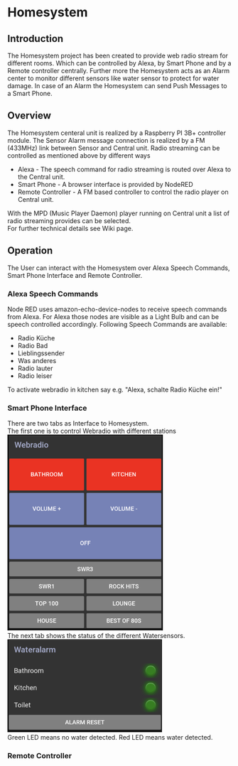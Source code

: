 # Homesystem

## Introduction
The Homesystem project has been created to provide web radio stream for different rooms. Which can be controlled by Alexa, by Smart Phone and by a Remote controller centrally.
Further more the Homesystem acts as an Alarm center to monitor different sensors like water sensor to protect for water damage. In case of an Alarm the Homesystem can send Push Messages to a Smart Phone.

## Overview
The Homesystem centeral unit is realized by a Raspberry PI 3B+ controller module. 
The Sensor Alarm message connection is realized by a FM (433MHz) link between Sensor and Central unit.
Radio streaming can be controlled as mentioned above by different ways
* Alexa - The speech command for radio streaming is routed over Alexa to the Central unit. 
* Smart Phone - A browser interface is provided by NodeRED
* Remote Controller - A FM based controller to control the radio player on Central unit.

With the MPD (Music Player Daemon) player running on Central unit a list of radio streaming provides can be selected.  
For further technical details see Wiki page.
## Operation
The User can interact with the Homesystem over Alexa Speech Commands, Smart Phone Interface and Remote Controller.
### Alexa Speech Commands
Node RED uses amazon-echo-device-nodes to receive speech commands from Alexa. For Alexa those nodes are visible as a Light Bulb and can be speech controlled accordingly.
Following Speech Commands are available:
* Radio Küche
* Radio Bad
* Lieblingssender
* Was anderes
* Radio lauter
* Radio leiser

To activate webradio in kitchen say e.g. "Alexa, schalte Radio Küche ein!"
### Smart Phone Interface
There are two tabs as Interface to Homesystem.  
The first one is to control Webradio with different stations
![Webradio](/Images/WebradioScreenShot.png)  
The next tab shows the status of the different Watersensors.  
![Wateralarm](/Images/WateralarmScreenShot.png)  
Green LED means no water detected. Red LED means water detected.
### Remote Controller
